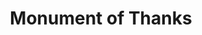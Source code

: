 ---
pid: CH228
title: Monument of Thanks
location_transcription: 
zipcode: NJ08820
outside_phl: Edison NJ
neighborhood: 
age: '21'
age_range: 20-29
instagram: 
image_file_name: CH_228.jpg
proposal_transcription: |-
  Thanks to the immigrants who make this country GREAT. Thanks in different languages - & tears of gratitude as the foundation of a person, of humankind.

  Merci, Thanks, Shukran, Gracias, Shukriya
topic: Globalism,Immigration,Inclusivity,Social Justice
topic_summary: 0, 0, 0, 0
type: Concrete,Sculpture Statue
keywords_other: immigrants, gratitude, thanks
credit: Simran Kripalani
image_labels: 
twitter: 
facebook: 
permalink: "/monuments/ch228/"
layout: item-page
---
